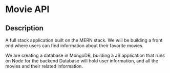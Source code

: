 # Movie API

## Description

A full stack application built on the MERN stack.
We will be building a front end where users can find information about their favorite movies.

We are creating a database in MongoDB, building a JS application that runs on Node for the backend
Database will hold user information, and all the movies and their related information.  

